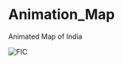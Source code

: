 # Animation_Map
Animated Map of India

![FIC](https://github.com/Anup-droid/Animation_Map/assets/61412144/58bd1dbd-ea31-41fc-ac88-ec2c8ef38701)

